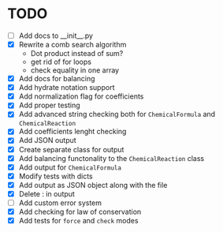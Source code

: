# TODO
- [ ] Add docs to \_\_init__.py
- [x] Rewrite a comb search algorithm
  - Dot product instead of sum?
  - get rid of for loops
  - check equality in one array
- [x] Add docs for balancing
- [x] Add hydrate notation support
- [x] Add normalization flag for coefficients
- [x] Add proper testing
- [x] Add advanced string checking both for `ChemicalFormula` and `ChemicalReaction`
- [x] Add coefficients lenght checking
- [x] Add JSON output
- [x] Create separate class for output
- [x] Add balancing functonality to the  `ChemicalReaction` class
- [x] Add output for `ChemicalFormula`
- [x] Modify tests with dicts
- [x] Add output as JSON object along with the file
- [x] Delete : in output
- [ ] Add custom error system
- [x] Add checking for law of conservation
- [x] Add tests for `force` and `check` modes